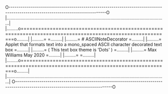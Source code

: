 O------------------------------------------------------------------------------------------------------------------------------O
|..............................................................................................................................|
|.........o==========================================================================================================o.........|
|.........=                                                                                                          =.........|
|.........=  # ASCIINoteDecorator                                                                                    =.........|
|.........=   Applet that formats text into a mono_spaced ASCII character decorated text box                         =.........|
|.........=   ( This text box theme is 'Dots' )                                                                      =.........|
|.........=   Max Williams May 2020                                                                                  =.........|
|.........=                                                                                                          =.........|
|.........o==========================================================================================================o.........|
|..............................................................................................................................|
O------------------------------------------------------------------------------------------------------------------------------O


